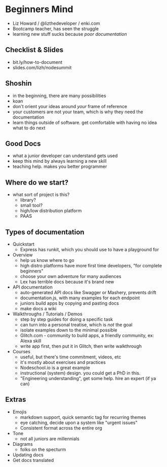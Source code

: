 # Beginners Mind
- Liz Howard / @lizthedeveloper / enki.com
- Bootcamp teacher, has seen the struggle
- learning new stuff sucks because *poor documentation*

## Checklist & Slides
- bit.ly/how-to-document
- slides.com/lizh/nodesummit

## Shoshin
- in the beginning, there are many possibilities
- koan
- don't orient your ideas around *your* frame of reference
- your customers are not your team, which is why they need the documentation
- learn things outside of software. get comfortable with having no idea what to do next

## Good Docs
- what a junior developer can understand gets used
- keep this mind by always learning a new skill
- teaching help. makes you better programmer


## Where do we start?
- what sort of project is this?
  - library?
  - small tool?
  - high/low distribution platform
  - PAAS

## Types of documentation
- Quickstart
  - Express has runkit, which you should use to have a playground for
- Overview
  - help us know where to go
  - high distro platforms have more first time developers, "for complete beginners"
  - choose your own adventure for many audiences
  - Lex has terrible docs because it's brand new
- API documentation
  - auto-generated API docs like Swagger or Mashery, prevents drift
  - documentation.js, with many examples for each endpoint
  - juniors build apps by copying and pasting docs
  - make docs a wiki
- Walkthroughs / Tutorials / Demos
  - step by step guides for doing a specific task
  - can turn into a personal treatise, which is *not* the goal
  - isolate examples down to the minimal possible
  - Glitch.com - community to build apps, a friendly community, ex: Alexa skill
  - write app first, then put it in Glitch, then write walkthrough
- Courses
  - useful, but there's time commitment, videos, etc
  - it's mostly about exercises and practices
  - Nodeschool.io is a great example
  - instructional (system) design. you could get a PhD in this.
  - "Engineering understanding", get some help. hire an expert (if ya can)

## Extras
- Emojis
  - markdown support, quick semantic tag for recurring themes
  - eye catching, decide upon a system like "urgent issues"
  - Consistent format across the entire org
- Tone
  - not all juniors are millennials
- Diagrams
  - folks on the specturm
- Updating docs
- Get docs translated
